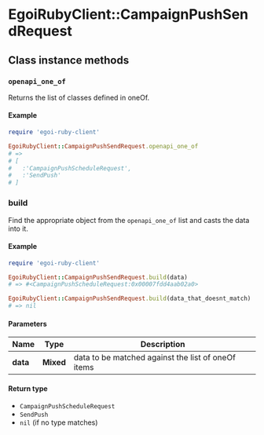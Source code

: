 # EgoiRubyClient::CampaignPushSendRequest

## Class instance methods

### `openapi_one_of`

Returns the list of classes defined in oneOf.

#### Example

```ruby
require 'egoi-ruby-client'

EgoiRubyClient::CampaignPushSendRequest.openapi_one_of
# =>
# [
#   :'CampaignPushScheduleRequest',
#   :'SendPush'
# ]
```

### build

Find the appropriate object from the `openapi_one_of` list and casts the data into it.

#### Example

```ruby
require 'egoi-ruby-client'

EgoiRubyClient::CampaignPushSendRequest.build(data)
# => #<CampaignPushScheduleRequest:0x00007fdd4aab02a0>

EgoiRubyClient::CampaignPushSendRequest.build(data_that_doesnt_match)
# => nil
```

#### Parameters

| Name | Type | Description |
| ---- | ---- | ----------- |
| **data** | **Mixed** | data to be matched against the list of oneOf items |

#### Return type

- `CampaignPushScheduleRequest`
- `SendPush`
- `nil` (if no type matches)

